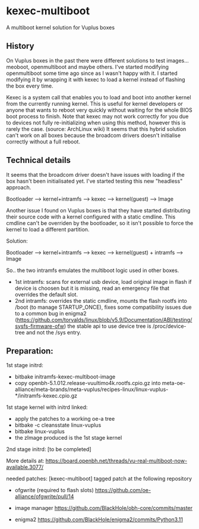 # kexec-multiboot
A multiboot kernel solution for Vuplus boxes

History
---
On Vuplus boxes in the past there were different solutions to test images... meoboot, openmultiboot and maybe others.
I've started modifying openmultiboot some time ago since as I wasn't happy with it. I started modifying it by wrapping it with kexec 
to load a kernel instead of flashing the box every time.

Kexec is a system call that enables you to load and boot into another kernel from the currently running kernel. This is useful for kernel developers or anyone that wants to reboot very quickly without waiting for the whole BIOS boot process to finish. Note that kexec may not work correctly for you due to devices not fully re-initializing when using this method, however this is rarely the case. (source: ArchLinux wiki)
It seems that this hybrid solution can't work on all boxes because the broadcom drivers doesn't initialise correctly without a full reboot.


Technical details
---
It seems that the broadcom driver doesn't have issues with loading if the box hasn't been initialisated yet.
I've started testing this new "headless" approach.

Bootloader --> kernel+intramfs --> kexec --> kernel(guest) --> Image 

Another issue I found on Vuplus boxes is that they have started distributing their source code with a kernel configured with a static cmdline.
This cmdline can't be overriden by the bootloader, so it isn't possible to force the kernel to load a different partition.

Solution: 

Bootloader --> kernel+intramfs --> kexec --> kernel(guest) + intramfs --> Image

So.. the two intramfs emulates the multiboot logic used in other boxes.
- 1st intramfs: scans for external usb device, load original image in flash if device is choosen but it is missing, read an emergency file that overrides the default slot.
- 2nd intramfs: overrides the static cmdline, mounts the flash rootfs into /boot (to manage STARTUP_ONCE), fixes some compatibility issues due to a common bug in enigma2
(https://github.com/torvalds/linux/blob/v5.9/Documentation/ABI/testing/sysfs-firmware-ofw) the stable api to use device tree is /proc/device-tree and not the /sys entry. 


Preparation:
---

1st stage initrd: 
- bitbake initramfs-kexec-multiboot-image
- copy openbh-5.1.012.release-vuultimo4k.rootfs.cpio.gz into meta-oe-alliance/meta-brands/meta-vuplus/recipes-linux/linux-vuplus-*/initramfs-kexec.cpio.gz

1st stage kernel with initrd linked:
- apply the patches to a working oe-a tree
- bitbake -c cleansstate linux-vuplus
- bitbake linux-vuplus
- the zImage produced is the 1st stage kernel

2nd stage initrd: 
[to be completed]



More details at:
https://board.openbh.net/threads/vu-real-multiboot-now-available.3077/

needed patches:
[kexec-multiboot] tagged patch at the following repository

- ofgwrite (required to flash slots)
https://github.com/oe-alliance/ofgwrite/pull/14

- image manager 
https://github.com/BlackHole/obh-core/commits/master

- enigma2
https://github.com/BlackHole/enigma2/commits/Python3.11
